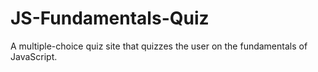 # JS-Fundamentals-Quiz
A multiple-choice quiz site that quizzes the user on the fundamentals of JavaScript. 
